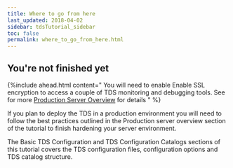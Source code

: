 ```yaml
---
title: Where to go from here
last_updated: 2018-04-02
sidebar: tdsTutorial_sidebar
toc: false
permalink: where_to_go_from_here.html
---
```


## You're not finished yet

{%include ahead.html content="
You will need to enable Enable SSL encryption to access a couple of TDS monitoring and debugging tools.
See for more [Production Server Overview](production_server_overview.html) for details
" %}

If you plan to deploy the TDS in a production environment you will need to follow the best practices outlined in the Production server overview section of the tutorial to finish hardening your server environment.

The Basic TDS Configuration and TDS Configuration Catalogs sections of this tutorial covers the TDS configuration files, configuration options and TDS catalog structure.

